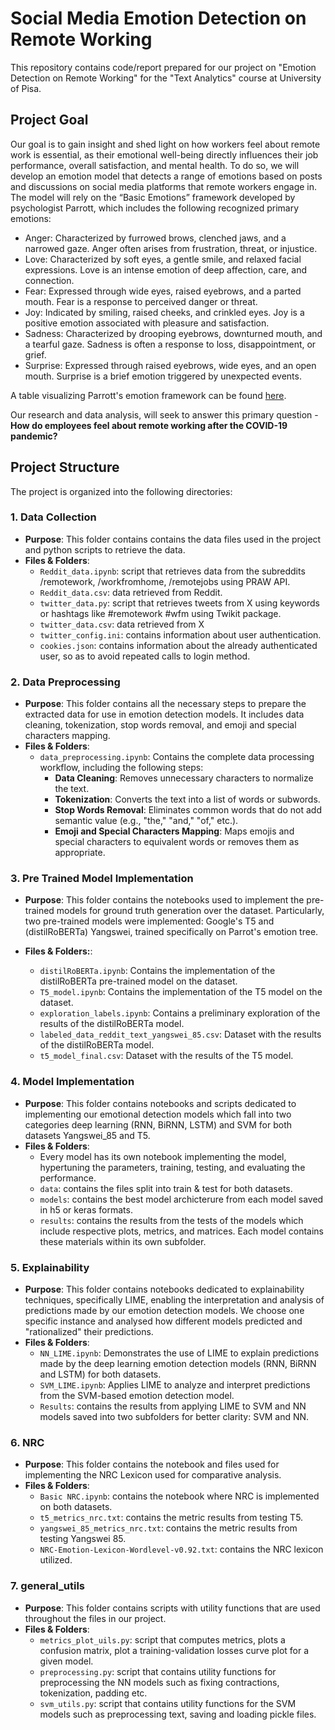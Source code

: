 # Social Media Emotion Detection on Remote Working
This repository contains code/report prepared for our project on "Emotion Detection on Remote Working" for the "Text Analytics" course at University of Pisa.

## Project Goal
Our goal is to gain insight and shed light on how workers feel about remote work is essential, as their emotional well-being directly influences their job performance, overall satisfaction, and mental health. To do so, we will develop an emotion model that detects a range of emotions based on posts and discussions on social media platforms that remote workers engage in. The model will rely on the “Basic Emotions” framework developed by psychologist Parrott, which includes the following recognized primary emotions:  

- Anger: Characterized by furrowed brows, clenched jaws, and a narrowed gaze. Anger often arises from frustration, threat, or injustice.
- Love: Characterized by soft eyes, a gentle smile, and relaxed facial expressions. Love is an intense emotion of deep affection, care, and connection.
- Fear: Expressed through wide eyes, raised eyebrows, and a parted mouth. Fear is a response to perceived danger or threat.
- Joy: Indicated by smiling, raised cheeks, and crinkled eyes. Joy is a positive emotion associated with pleasure and satisfaction.
- Sadness: Characterized by drooping eyebrows, downturned mouth, and a tearful gaze. Sadness is often a response to loss, disappointment, or grief.
- Surprise: Expressed through raised eyebrows, wide eyes, and an open mouth. Surprise is a brief emotion triggered by unexpected events.

A table visualizing Parrott's emotion framework can be found [here](https://www.researchgate.net/figure/Parrotts-emotion-framework_tbl1_266657790).
 
Our research and data analysis, will seek to answer this primary question - **How do employees feel about remote working after the COVID-19 pandemic?**

## Project Structure

The project is organized into the following directories:

### 1. **Data Collection**
   - **Purpose**: This folder contains contains the data files used in the project and python scripts to retrieve the data.
   - **Files & Folders**:
      - `Reddit_data.ipynb`: script that retrieves data from the subreddits /remotework, /workfromhome, /remotejobs using PRAW API.
      - `Reddit_data.csv`: data retrieved from Reddit.
      - `twitter_data.py`: script that retrieves tweets from X using keywords or hashtags like #remotework #wfm using Twikit package.
      - `twitter_data.csv`: data retrieved from X
      - `twitter_config.ini`: contains information about user authentication.
      - `cookies.json`: contains information about the already authenticated user, so as to avoid repeated calls to login method.
       
### 2. **Data Preprocessing**
   - **Purpose**: This folder contains all the necessary steps to prepare the extracted data for use in emotion detection models. It includes data cleaning, tokenization, stop words removal, and emoji and special characters mapping.
   - **Files & Folders**:
      - `data_preprocessing.ipynb`: Contains the complete data processing workflow, including the following steps:
         - **Data Cleaning**: Removes unnecessary characters to normalize the text.
         - **Tokenization**: Converts the text into a list of words or subwords.
         - **Stop Words Removal**: Eliminates common words that do not add semantic value (e.g., "the," "and," "of," etc.).
         - **Emoji and Special Characters Mapping**: Maps emojis and special characters to equivalent words or removes them as appropriate.


### 3. **Pre Trained Model Implementation**
   - **Purpose**: This folder contains the notebooks used to implement the pre-trained models for ground truth generation over the dataset. Particularly, two pre-trained models were implemented: Google's T5 and (distilRoBERTa) Yangswei, trained specifically on Parrot's emotion tree.

   -  **Files & Folders:**:
      - `distilRoBERTa.ipynb`: Contains the implementation of the distilRoBERTa pre-trained model on the dataset.
      - `T5_model.ipynb`: Contains the implementation of the T5 model on the dataset.
      - `exploration_labels.ipynb`: Contains a preliminary exploration of the results of the distilRoBERTa model.
      - `labeled_data_reddit_text_yangswei_85.csv`: Dataset with the results of the distilRoBERTa model.
      - `t5_model_final.csv`: Dataset with the results of the T5 model.

### 4. **Model Implementation**
   - **Purpose**: This folder contains notebooks and scripts dedicated to implementing our emotional detection models which fall into two categories deep learning (RNN, BiRNN, LSTM) and SVM for both datasets Yangswei_85 and T5.
   - **Files & Folders**:
      -  Every model has its own notebook implementing the model, hypertuning the parameters, training, testing, and evaluating the performance.
      - `data`: contains the files split into train & test for both datasets.
      - `models`: contains the best model archicterure from each model saved in h5 or keras formats.
      - `results`: contains the results from the tests of the models which include respective plots, metrics, and matrices. Each model contains these materials within its own subfolder.

### 5. **Explainability**
   - **Purpose**: This folder contains notebooks dedicated to explainability techniques, specifically LIME, enabling the interpretation and analysis of predictions made by our emotion detection models. We choose one specific instance and analysed how different models predicted and "rationalized" their predictions.
   - **Files & Folders**:
      - `NN_LIME.ipynb`: Demonstrates the use of LIME to explain predictions made by the deep learning emotion detection models (RNN, BiRNN and LSTM) for both datasets.
      - `SVM_LIME.ipynb`: Applies LIME to analyze and interpret predictions from the SVM-based emotion detection model.
      - `Results`: contains the results from applying LIME to SVM and NN models saved into two subfolders for better clarity: SVM and NN.

### 6. **NRC**
  - **Purpose**: This folder contains the notebook and files used for implementing the NRC Lexicon used for comparative analysis.
   - **Files & Folders**:
      - `Basic NRC.ipynb`: contains the notebook where NRC is implemented on both datasets.
      - `t5_metrics_nrc.txt`: contains the metric results from testing T5.
      - `yangswei_85_metrics_nrc.txt`: contains the metric results from testing Yangswei 85.
      - `NRC-Emotion-Lexicon-Wordlevel-v0.92.txt`: contains the NRC lexicon utilized.
        
### 7. **general_utils**
   - **Purpose**: This folder contains scripts with utility functions that are used throughout the files in our project.
   - **Files & Folders**:
      - `metrics_plot_uils.py`: script that computes metrics, plots a confusion matrix, plot a training-validation losses curve plot for a given model.
      - `preprocessing.py`: script that contains utility functions for preprocessing the  NN models such as fixing contractions, tokenization, padding etc.
      - `svm_utils.py`: script that contains utility functions for the SVM models such as preprocessing text, saving and loading pickle files.
